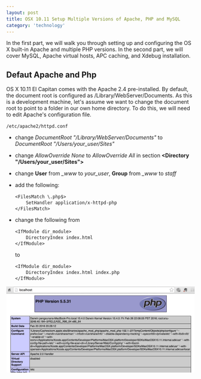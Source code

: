 ```yaml
---
layout: post
title: OSX 10.11 Setup Multiple Versions of Apache, PHP and MySQL
category: 'technology'
---
```


In the first part, we will walk you through setting up and configuring the OS X built-in Apache and multiple PHP versions.
In the second part, we will cover MySQL, Apache virtual hosts, APC caching, and Xdebug installation.

## Defaut Apache and Php ##

OS X 10.11 El Capitan comes with the Apache 2.4 pre-installed. By default, the document root is configured as
/Library/WebServer/Documents. As this is a development machine, let's assume we want to change the document root to point
to a folder in our own home directory. To do this, we will need to edit Apache's configuration file.

    /etc/apache2/httpd.conf

-   change *DocumentRoot "/Library/WebServer/Documents"* to *DocumentRoot "/Users/your_user/Sites"*
-   change *AllowOverride None* to *AllowOverride All* in section **<Directory "/Users/your_user/Sites">**
-   change **User** from *_www* to *your_user*, **Group** from *_www* to *staff*
-   add the following:

    ```
    <FilesMatch \.php$>
        SetHandler application/x-httpd-php
    </FilesMatch>
    ```

-   change the following from

    ```
    <IfModule dir_module>
        DirectoryIndex index.html
    </IfModule>
    ```

    to

    ```
    <IfModule dir_module>
        DirectoryIndex index.html index.php
    </IfModule>
    ```

![image](/images/root80.png)
